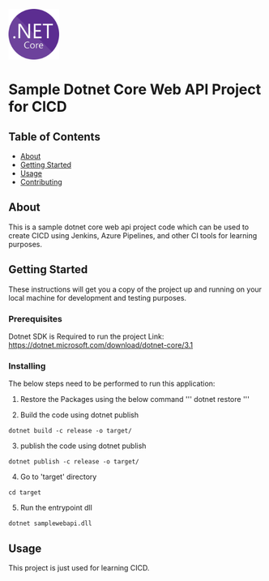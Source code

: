 <img src="https://github.com/27aadesh/Sample-Dotnet-Core-Web-API-Project-for-CICD/blob/master/screenshots/netcore.png" width="100" height="100"></img>
# Sample Dotnet Core Web API Project for CICD

## Table of Contents

- [About](#about)
- [Getting Started](#getting_started)
- [Usage](#usage)
- [Contributing](../CONTRIBUTING.md)

## About <a name = "about"></a>

This is a sample dotnet core web api project code which can be used to create CICD using Jenkins, Azure Pipelines, and other CI tools for learning purposes. 

## Getting Started <a name = "getting_started"></a>

These instructions will get you a copy of the project up and running on your local machine for development and testing purposes. 

### Prerequisites

Dotnet SDK is Required to run the project
Link: https://dotnet.microsoft.com/download/dotnet-core/3.1

### Installing

The below steps need to be performed to run this application:

1. Restore the Packages using the below command
'''
dotnet restore
'''

2. Build the code using dotnet publish
```
dotnet build -c release -o target/
```

3. publish the code using dotnet publish
```
dotnet publish -c release -o target/
```

4. Go to 'target' directory
```
cd target
```

5. Run the entrypoint dll
```
dotnet samplewebapi.dll
```

## Usage <a name = "usage"></a>

This project is just used for learning CICD. 
